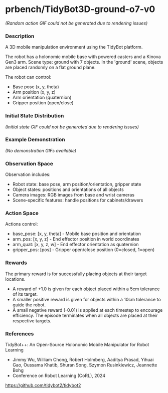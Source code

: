 # prbench/TidyBot3D-ground-o7-v0
*(Random action GIF could not be generated due to rendering issues)*

### Description
A 3D mobile manipulation environment using the TidyBot platform.

The robot has a holonomic mobile base with powered casters and a Kinova Gen3 arm.
Scene type: ground with 7 objects. In the 'ground' scene, objects are placed randomly on a flat ground plane.

The robot can control:
- Base pose (x, y, theta)
- Arm position (x, y, z)
- Arm orientation (quaternion)
- Gripper position (open/close)

### Initial State Distribution
*(Initial state GIF could not be generated due to rendering issues)*

### Example Demonstration
*(No demonstration GIFs available)*

### Observation Space
Observation includes:
- Robot state: base pose, arm position/orientation, gripper state
- Object states: positions and orientations of all objects
- Camera images: RGB images from base and wrist cameras
- Scene-specific features: handle positions for cabinets/drawers


### Action Space
Actions control:
- base_pose: [x, y, theta] - Mobile base position and orientation
- arm_pos: [x, y, z] - End effector position in world coordinates
- arm_quat: [x, y, z, w] - End effector orientation as quaternion
- gripper_pos: [pos] - Gripper open/close position (0=closed, 1=open)


### Rewards
The primary reward is for successfully placing objects at their target locations.
- A reward of +1.0 is given for each object placed within a 5cm tolerance of its target.
- A smaller positive reward is given for objects within a 10cm tolerance to guide the robot.
- A small negative reward (-0.01) is applied at each timestep to encourage efficiency.
The episode terminates when all objects are placed at their respective targets.


### References
TidyBot++: An Open-Source Holonomic Mobile Manipulator
for Robot Learning
- Jimmy Wu, William Chong, Robert Holmberg, Aaditya Prasad, Yihuai Gao,
  Oussama Khatib, Shuran Song, Szymon Rusinkiewicz, Jeannette Bohg
- Conference on Robot Learning (CoRL), 2024

https://github.com/tidybot2/tidybot2
